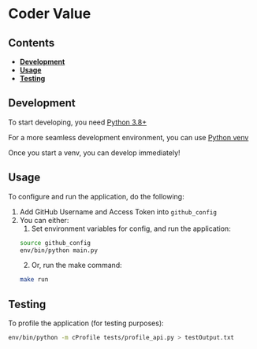 # Coder Value 

## Contents

- **[Development](#development)**
- **[Usage](#usage)**
- **[Testing](#testing)**

## Development

To start developing, you need [Python 3.8+](https://www.python.org/downloads/)

For a more seamless development environment, you can use [Python venv](https://docs.python.org/3/library/venv.html)

Once you start a venv, you can develop immediately!

## Usage

To configure and run the application, do the following:

1. Add GitHub Username and Access Token into `github_config`
2. You can either:
    1. Set environment variables for config, and run the application:
    ```bash
    source github_config
    env/bin/python main.py
    ```
    2. Or, run the make command:
    ```bash
    make run
    ```

## Testing 

To profile the application (for testing purposes):

```bash
env/bin/python -m cProfile tests/profile_api.py > testOutput.txt
```
